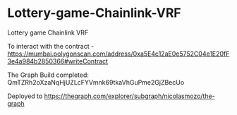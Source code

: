 # Lottery-game-Chainlink-VRF
Lottery game Chainlink VRF

To interact with the contract - https://mumbai.polygonscan.com/address/0xa5E4c12aE0e5752C04e1E20fF3e4a984b2850366#writeContract

The Graph 
Build completed: QmTZRh2oXzaNqHjUZLcFYVmnk69tkaVhGuPme2GjZBecUo

Deployed to https://thegraph.com/explorer/subgraph/nicolasmozo/the-graph